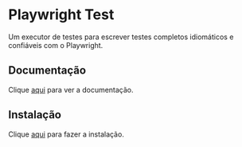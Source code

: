 # Playwright Test

Um executor de testes para escrever testes completos idiomáticos e confiáveis ​​com o Playwright.

## Documentação

Clique [aqui](https://github.com/microsoft/playwright) para ver a documentação.

## Instalação

Clique [aqui](https://www.npmjs.com/package/@playwright/test) para fazer a instalação.